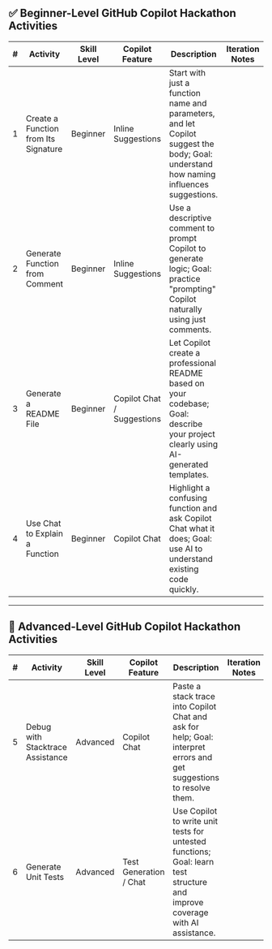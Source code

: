 ## ✅ Beginner-Level GitHub Copilot Hackathon Activities

| #   | Activity                                | Skill Level | Copilot Feature             | Description                                                                                                                              | Iteration Notes |
|-----|-----------------------------------------|-------------|------------------------------|------------------------------------------------------------------------------------------------------------------------------------------|-----------------|
| 1   | Create a Function from Its Signature    | Beginner    | Inline Suggestions           | Start with just a function name and parameters, and let Copilot suggest the body; Goal: understand how naming influences suggestions.     |                 |
| 2   | Generate Function from Comment          | Beginner    | Inline Suggestions           | Use a descriptive comment to prompt Copilot to generate logic; Goal: practice "prompting" Copilot naturally using just comments.         |                 |
| 3   | Generate a README File                  | Beginner    | Copilot Chat / Suggestions   | Let Copilot create a professional README based on your codebase; Goal: describe your project clearly using AI-generated templates.       |                 |
| 4   | Use Chat to Explain a Function          | Beginner    | Copilot Chat                 | Highlight a confusing function and ask Copilot Chat what it does; Goal: use AI to understand existing code quickly.                      |                 |

---

## 🔧 Advanced-Level GitHub Copilot Hackathon Activities

| #   | Activity                                | Skill Level | Copilot Feature             | Description                                                                                                                              | Iteration Notes |
|-----|-----------------------------------------|-------------|------------------------------|------------------------------------------------------------------------------------------------------------------------------------------|-----------------|
| 5   | Debug with Stacktrace Assistance        | Advanced    | Copilot Chat                 | Paste a stack trace into Copilot Chat and ask for help; Goal: interpret errors and get suggestions to resolve them.                      |                 |
| 6   | Generate Unit Tests                     | Advanced    | Test Generation / Chat       | Use Copilot to write unit tests for untested functions; Goal: learn test structure and improve coverage with AI assistance.              |                 |